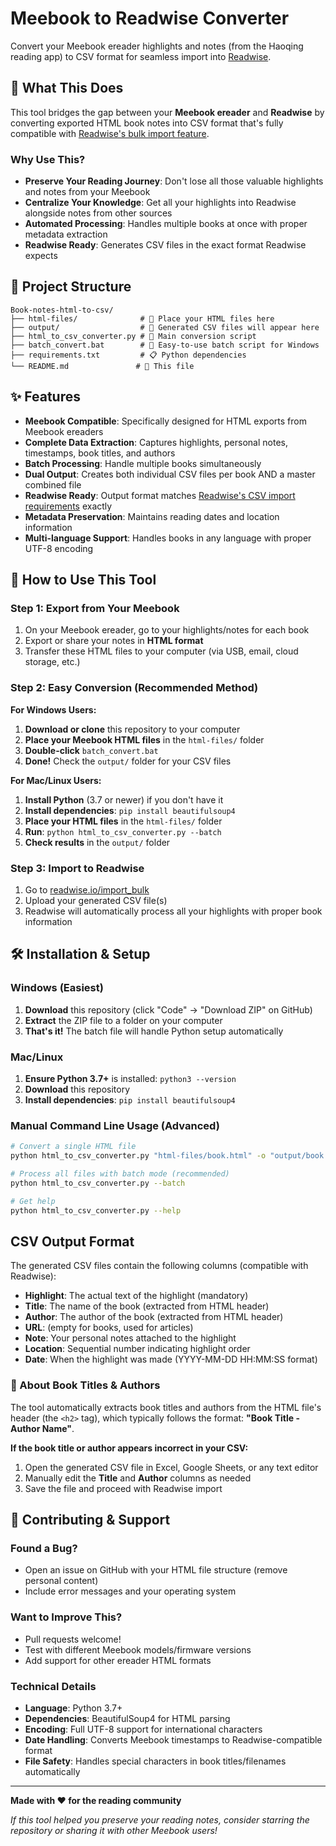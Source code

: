 # Meebook to Readwise Converter

Convert your Meebook ereader highlights and notes  (from the Haoqing reading app) to CSV format for seamless import into [Readwise](https://readwise.io).

## 📖 What This Does

This tool bridges the gap between your **Meebook ereader** and **Readwise** by converting exported HTML book notes into CSV format that's fully compatible with [Readwise's bulk import feature](https://readwise.io/import_bulk).

### Why Use This?
- **Preserve Your Reading Journey**: Don't lose all those valuable highlights and notes from your Meebook
- **Centralize Your Knowledge**: Get all your highlights into Readwise alongside notes from other sources
- **Automated Processing**: Handles multiple books at once with proper metadata extraction
- **Readwise Ready**: Generates CSV files in the exact format Readwise expects

## 📁 Project Structure

```
Book-notes-html-to-csv/
├── html-files/              # 📁 Place your HTML files here
├── output/                  # 📁 Generated CSV files will appear here
├── html_to_csv_converter.py # 🐍 Main conversion script
├── batch_convert.bat        # 🚀 Easy-to-use batch script for Windows
├── requirements.txt         # 📋 Python dependencies
└── README.md               # 📖 This file
```

## ✨ Features

- **Meebook Compatible**: Specifically designed for HTML exports from Meebook ereaders
- **Complete Data Extraction**: Captures highlights, personal notes, timestamps, book titles, and authors
- **Batch Processing**: Handle multiple books simultaneously
- **Dual Output**: Creates both individual CSV files per book AND a master combined file
- **Readwise Ready**: Output format matches [Readwise's CSV import requirements](https://readwise.io/import_bulk) exactly
- **Metadata Preservation**: Maintains reading dates and location information
- **Multi-language Support**: Handles books in any language with proper UTF-8 encoding

## 🚀 How to Use This Tool

### Step 1: Export from Your Meebook
1. On your Meebook ereader, go to your highlights/notes for each book
2. Export or share your notes in **HTML format**
3. Transfer these HTML files to your computer (via USB, email, cloud storage, etc.)

### Step 2: Easy Conversion (Recommended Method)

**For Windows Users:**
1. **Download or clone** this repository to your computer
2. **Place your Meebook HTML files** in the `html-files/` folder
3. **Double-click** `batch_convert.bat` 
4. **Done!** Check the `output/` folder for your CSV files

**For Mac/Linux Users:**
1. **Install Python** (3.7 or newer) if you don't have it
2. **Install dependencies**: `pip install beautifulsoup4`
3. **Place your HTML files** in the `html-files/` folder
4. **Run**: `python html_to_csv_converter.py --batch`
5. **Check results** in the `output/` folder

### Step 3: Import to Readwise
1. Go to [readwise.io/import_bulk](https://readwise.io/import_bulk)
2. Upload your generated CSV file(s)
3. Readwise will automatically process all your highlights with proper book information

## 🛠️ Installation & Setup

### Windows (Easiest)
1. **Download** this repository (click "Code" → "Download ZIP" on GitHub)
2. **Extract** the ZIP file to a folder on your computer
3. **That's it!** The batch file will handle Python setup automatically

### Mac/Linux
1. **Ensure Python 3.7+** is installed: `python3 --version`
2. **Download** this repository
3. **Install dependencies**: `pip install beautifulsoup4`

### Manual Command Line Usage (Advanced)
```bash
# Convert a single HTML file
python html_to_csv_converter.py "html-files/book.html" -o "output/book.csv"

# Process all files with batch mode (recommended)
python html_to_csv_converter.py --batch

# Get help
python html_to_csv_converter.py --help
```

## CSV Output Format

The generated CSV files contain the following columns (compatible with Readwise):

- **Highlight**: The actual text of the highlight (mandatory)
- **Title**: The name of the book (extracted from HTML header)
- **Author**: The author of the book (extracted from HTML header)
- **URL**: (empty for books, used for articles)
- **Note**: Your personal notes attached to the highlight
- **Location**: Sequential number indicating highlight order
- **Date**: When the highlight was made (YYYY-MM-DD HH:MM:SS format)

### 📝 About Book Titles & Authors

The tool automatically extracts book titles and authors from the HTML file's header (the `<h2>` tag), which typically follows the format: **"Book Title - Author Name"**.

**If the book title or author appears incorrect in your CSV:**
1. Open the generated CSV file in Excel, Google Sheets, or any text editor
2. Manually edit the **Title** and **Author** columns as needed
3. Save the file and proceed with Readwise import

## 🤝 Contributing & Support

### Found a Bug?
- Open an issue on GitHub with your HTML file structure (remove personal content)
- Include error messages and your operating system

### Want to Improve This?
- Pull requests welcome!
- Test with different Meebook models/firmware versions
- Add support for other ereader HTML formats

### Technical Details
- **Language**: Python 3.7+
- **Dependencies**: BeautifulSoup4 for HTML parsing
- **Encoding**: Full UTF-8 support for international characters
- **Date Handling**: Converts Meebook timestamps to Readwise-compatible format
- **File Safety**: Handles special characters in book titles/filenames automatically

---

**Made with ❤️ for the reading community**

*If this tool helped you preserve your reading notes, consider starring the repository or sharing it with other Meebook users!*
